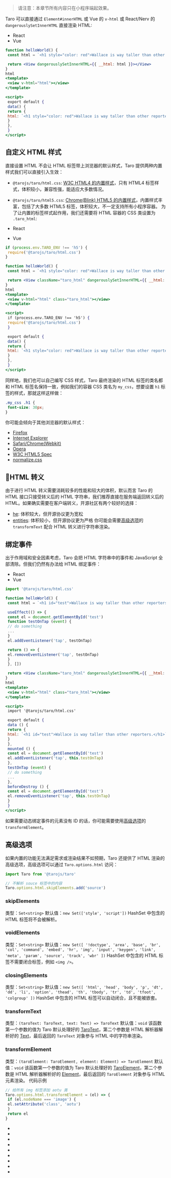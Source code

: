 > 请注意：本章节所有内容只在小程序端起效果。

Taro 可以直接通过 `Element#innerHTML` 或 Vue 的 `v-html` 或 React/Nerv 的 `dangerouslySetInnerHTML` 直接渲染 HTML:

- React
- Vue
```jsx
function helloWorld() {
 const html = `<h1 style="color: red">Wallace is way taller than other reporters.</h1>`

 return <View dangerouslySetInnerHTML={{ __html: html }}></View>
}
html
<template>
 <view v-html="html"></view>
</template>

<script>
 export default {
 data() {
 return {
 html: `<h1 style="color: red">Wallace is way taller than other reporters.</h1>`,
 }
 },
 }
</script>
```

## 自定义 HTML 样式[​](html.html#自定义-html-样式)
直接设置 HTML 不会让 HTML 标签带上浏览器的默认样式，Taro 提供两种内置样式我们可以直接引入生效：

- `@tarojs/taro/html.css`: [W3C HTML4 的内置样式](https://www.w3.org/TR/CSS2/sample.html)，只有 HTML4 标签样式，体积较小，兼容性强，能适应大多数情况。
- `@tarojs/taro/html5.css`: [Chrome(Blink) HTML5 的内置样式](https://chromium.googlesource.com/chromium/blink/+/master/Source/core/css/html.css)，内置样式丰富，包括了大多数 HTML5 标签，体积较大，不一定支持所有小程序容器。
为了让内置的标签样式起作用，我们还需要将 HTML 容器的 CSS 类设置为 `.taro_html`:

- React
- Vue
```jsx
if (process.env.TARO_ENV !== 'h5') {
 require('@tarojs/taro/html.css')
}

function helloWorld() {
 const html = `<h1 style="color: red">Wallace is way taller than other reporters.</h1>`

 return <View className="taro_html" dangerouslySetInnerHTML={{ __html: html }}></View>
}
html
<template>
 <view v-html="html" class="taro_html"></view>
</template>

<script>
 if (process.env.TARO_ENV !== 'h5') {
 require('@tarojs/taro/html.css')
 }

 export default {
 data() {
 return {
 html: `<h1 style="color: red">Wallace is way taller than other reporters.</h1>`,
 }
 },
 }
</script>
```

同样地，我们也可以自己编写 CSS 样式，Taro 最终渲染的 HTML 标签的类名都和 HTML 标签名保持一致，例如我们的容器 CSS 类名为 `my_css`，想要设置 `h1` 标签的样式，那就这样这样做：
```css
.my_css .h1 {
 font-size: 30px;
}
```

你可能会倾向于其他浏览器的默认样式：

- [Firefox](https://dxr.mozilla.org/mozilla-central/source/layout/style/res/html.css)
- [Internet Explorer](https://web.archive.org/web/20170122223926/https://www.iecss.com/)
- [Safari/Chrome(Webkit)](https://trac.webkit.org/browser/trunk/Source/WebCore/css/html.css)
- [Opera](https://web.archive.org/web/20161031005401/https://www.iecss.com/opera-10.51.css)
- [W3C HTML5 Spec](https://www.w3.org/TR/html5/rendering.html)
- [normalize.css](https://github.com/necolas/normalize.css/blob/master/normalize.css)
## HTML 转义[​](html.html#html-转义)
由于进行 HTML 转义需要消耗较多的性能和较大的体积，默认而言 Taro 的 HTML 接口只接受转义后的 HTML 字符串，我们推荐直接在服务端返回转义后的 HTML。如果确实需要在客户端转义，开源社区有两个较好的选择：

- [he](https://www.npmjs.com/package/he): 体积较大，但开源协议更为宽松
- [entities](https://www.npmjs.com/package/entities): 体积较小，但开源协议更为严格
你可能会需要[高级选项](html.html#%E9%AB%98%E7%BA%A7%E9%80%89%E9%A1%B9)的 `transformText` 配合 HTML 转义进行字符串渲染。
## 绑定事件[​](html.html#绑定事件)
出于作用域和安全因素考虑，Taro 会把 HTML 字符串中的事件和 JavaScript 全部清除。但我们仍然有办法给 HTML 绑定事件：

- React
- Vue
```jsx
import '@tarojs/taro/html.css'

function helloWorld() {
 const html = `<h1 id="test">Wallace is way taller than other reporters.</h1>`

 useEffect(() => {
 const el = document.getElementById('test')
 function testOnTap (event) {
 // do something
 ...
 }
 el.addEventListener('tap', testOnTap)

 return () => {
 el.removeEventListener('tap', testOnTap)
 }
 }, [])

 return <View className="taro_html" dangerouslySetInnerHTML={{ __html: html }}></View>
}
html
<template>
 <view v-html="html" class="taro_html"></view>
</template>

<script>
 import '@tarojs/taro/html.css'

 export default {
 data () {
 return {
 html: `<h1 id="test">Wallace is way taller than other reporters.</h1>`
 }
 },
 mounted () {
 const el = document.getElementById('test')
 el.addEventListener('tap', this.testOnTap)
 },
 testOnTap (event) {
 // do something
 ...
 },
 beforeDestroy () {
 const el = document.getElementById('test')
 el.removeEventListener('tap', this.testOnTap)
 }
 }
</script>
```

如果需要动态绑定事件的元素没有 ID 的话，你可能需要使用[高级选项](html.html#%E9%AB%98%E7%BA%A7%E9%80%89%E9%A1%B9)的 `transformElement`。
## 高级选项[​](html.html#高级选项)
如果内置的功能无法满足需求或渲染结果不如预期，Taro 还提供了 HTML 渲染的高级选项，高级选项可以通过 `Taro.options.html` 访问：
```js
import Taro from '@tarojs/taro'

// 不解析 souce 标签中的内容
Taro.options.html.skipElements.add('source')
```

### skipElements[​](html.html#skipelements)
类型：`Set<string>`
默认值：`new Set(['style', 'script'])`
HashSet 中包含的 HTML 标签将不会被解析。
### voidElements[​](html.html#voidelements)
类型：`Set<string>`
默认值：`new Set([ '!doctype', 'area', 'base', 'br', 'col', 'command', 'embed', 'hr', 'img', 'input', 'keygen', 'link', 'meta', 'param', 'source', 'track', 'wbr' ])`
HashSet 中包含的 HTML 标签不需要闭合标签，例如 `<img />`。
### closingElements[​](html.html#closingelements)
类型：`Set<string>`
默认值：`new Set([ 'html', 'head', 'body', 'p', 'dt', 'dd', 'li', 'option', 'thead', 'th', 'tbody', 'tr', 'td', 'tfoot', 'colgroup' ])`
HashSet 中包含的 HTML 标签可以自动闭合，且不能被嵌套。
### transformText[​](html.html#transformtext)
类型：`(taroText: TaroText, text: Text) => TaroText`
默认值：`void`
该函数第一个参数的值为 Taro 默认处理好的 [TaroText](https://github.com/NervJS/taro/blob/7349f716111accb6a39c72ed0f1e6cbc166fa32b/packages/taro-runtime/src/dom/text.ts#L5)，第二个参数是 HTML 解析器解析好的 [Text](https://github.com/NervJS/taro/blob/7349f716111accb6a39c72ed0f1e6cbc166fa32b/packages/taro-runtime/src/dom/html/parser.ts#L33-L36)，最后返回的 `TaroText` 对象参与 HTML 中的字符串渲染。
### transformElement[​](html.html#transformelement)
类型：`(taroElement: TaroElement, element: Element) => TaroElement`
默认值：`void`
该函数第一个参数的值为 Taro 默认处理好的 [TaroElement](https://github.com/NervJS/taro/blob/7349f716111accb6a39c72ed0f1e6cbc166fa32b/packages/taro-runtime/src/dom/element.ts#L15)，第二个参数是 HTML 解析器解析好的 [Element](https://github.com/NervJS/taro/blob/7349f716111accb6a39c72ed0f1e6cbc166fa32b/packages/taro-runtime/src/dom/html/parser.ts#L38-L43)，最后返回的 `TaroElement` 对象参与 HTML 元素渲染。
代码示例
```js
// 给所有 img 标签添加 aotu 类
Taro.options.html.transformElement = (el) => {
 if (el.nodeName === 'image') {
 el.setAttribute('class', 'aotu')
 }
 return el
}
```

- 
- 
- 
- 

- 
- 
- 
- 
-
